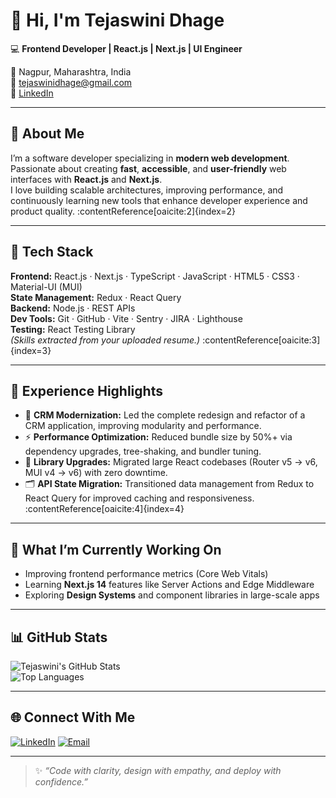# 👋 Hi, I'm Tejaswini Dhage

💻 **Frontend Developer | React.js | Next.js | UI Engineer**

📍 Nagpur, Maharashtra, India  
📧 [tejaswinidhage@gmail.com](mailto:tejaswinidhage@gmail.com)  
🔗 [LinkedIn](https://www.linkedin.com/in/tejaswini-dhage)

---

## 🚀 About Me

I’m a software developer specializing in **modern web development**.  
Passionate about creating **fast**, **accessible**, and **user-friendly** web interfaces with **React.js** and **Next.js**.  
I love building scalable architectures, improving performance, and continuously learning new tools that enhance developer experience and product quality. :contentReference[oaicite:2]{index=2}

---

## 🧠 Tech Stack

**Frontend:** React.js · Next.js · TypeScript · JavaScript · HTML5 · CSS3 · Material-UI (MUI)  
**State Management:** Redux · React Query  
**Backend:** Node.js · REST APIs  
**Dev Tools:** Git · GitHub · Vite · Sentry · JIRA · Lighthouse  
**Testing:** React Testing Library  
*(Skills extracted from your uploaded resume.)* :contentReference[oaicite:3]{index=3}

---

## 💼 Experience Highlights

- 🧩 **CRM Modernization:** Led the complete redesign and refactor of a CRM application, improving modularity and performance.  
- ⚡ **Performance Optimization:** Reduced bundle size by 50%+ via dependency upgrades, tree-shaking, and bundler tuning.  
- 🔁 **Library Upgrades:** Migrated large React codebases (Router v5 → v6, MUI v4 → v6) with zero downtime.  
- 🗂️ **API State Migration:** Transitioned data management from Redux to React Query for improved caching and responsiveness. :contentReference[oaicite:4]{index=4}

---

## 🌈 What I’m Currently Working On

- Improving frontend performance metrics (Core Web Vitals)  
- Learning **Next.js 14** features like Server Actions and Edge Middleware  
- Exploring **Design Systems** and component libraries in large-scale apps

---

## 📊 GitHub Stats

![Tejaswini's GitHub Stats](https://github-readme-stats.vercel.app/api?username=tejaswinidhage&show_icons=true&theme=tokyonight)  
![Top Languages](https://github-readme-stats.vercel.app/api/top-langs/?username=tejaswinidhage&layout=compact&theme=tokyonight)

---

## 🌐 Connect With Me

[![LinkedIn](https://img.shields.io/badge/LinkedIn-0077B5?logo=linkedin&logoColor=white)](https://www.linkedin.com/in/tejaswini-dhage)
[![Email](https://img.shields.io/badge/Email-tejaswinidhage%40gmail.com-red)](mailto:tejaswinidhage@gmail.com)

---

> ✨ *“Code with clarity, design with empathy, and deploy with confidence.”*
